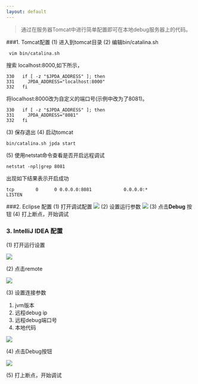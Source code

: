 ```yaml
---
layout: default
---
```


> 通过在服务器Tomcat中进行简单配置即可在本地debug服务器上的代码。

###1. Tomcat配置
(1) 进入到tomcat目录
(2) 编辑bin/catalina.sh
```
 vim bin/catalina.sh
```
搜索 localhost:8000,如下所示，
```
330   if [ -z "$JPDA_ADDRESS" ]; then
331     JPDA_ADDRESS="localhost:8000"
332   fi
```
将localhost:8000改为自定义的端口号(示例中改为了8081)。
```
330   if [ -z "$JPDA_ADDRESS" ]; then
331     JPDA_ADDRESS="8081"
332   fi
```
(3) 保存退出
(4) 启动tomcat
```
bin/catalina.sh jpda start
```
(5) 使用netstat命令查看是否开启远程调试
```
netstat -npl|grep 8081
```
出现如下结果表示开启成功
```
tcp        0      0 0.0.0.0:8081            0.0.0.0:*               LISTEN
```
###2. Eclipse 配置
(1) 打开调试配置
![](http://upload-images.jianshu.io/upload_images/5151732-9af80a1c62de12dc.png?imageMogr2/auto-orient/strip%7CimageView2/2/w/1240)
(2) 设置运行参数
![](http://upload-images.jianshu.io/upload_images/5151732-7fa0c4447dd7c590.png?imageMogr2/auto-orient/strip%7CimageView2/2/w/1240)
(3) 点击**Debug** 按钮
(4) 打上断点，开始调试

### 3. IntelliJ IDEA 配置

(1) 打开运行设置

![](https://upload-images.jianshu.io/upload_images/5151732-feece9b95976aa08.png?imageMogr2/auto-orient/strip%7CimageView2/2/w/1240)

(2) 点击remote

![](https://upload-images.jianshu.io/upload_images/5151732-f63d5d7b5de52fe6.png?imageMogr2/auto-orient/strip%7CimageView2/2/w/1240)

(3) 设置连接参数

1. jvm版本
2. 远程debug ip
3. 远程debug端口号
4. 本地代码

![](https://upload-images.jianshu.io/upload_images/5151732-4aab60faccf79da8.png?imageMogr2/auto-orient/strip%7CimageView2/2/w/1240)

(4) 点击Debug按钮

![](https://upload-images.jianshu.io/upload_images/5151732-4e1e73b7acd8369c.png?imageMogr2/auto-orient/strip%7CimageView2/2/w/1240)

(5) 打上断点，开始调试
